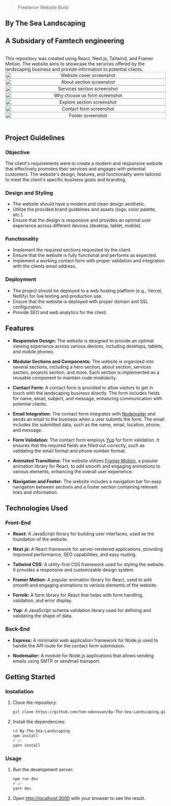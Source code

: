 >Freelance Website Build
## By The Sea Landscaping 
## A Subsidary of Famtech engineering

</br>
This repository was created using React, Next.js, Tailwind, and Framer Motion. The website aims to showcase the services offered by the landscaping business and provide information to potential clients.
</br>


<div align="center" width='100%' height='1000px' style="display: flex; flex-wrap: wrap; justify-content: center; overflow-y: scroll;">
    </br>
    <img height='auto' width='100%' src="./public/screenshots/hero-sc.png" alt="Website cover screenshot" /> 
    <img height='auto' width='100%' src="./public/screenshots/about-sc.png" alt="About section screenshot" /> 
    <img height='auto' width='100%' src="./public/screenshots/services-sc-2.png" alt="Services section screenshot" /> 
    <img height='auto' width='100%' src="./public/screenshots/guarantee-sc.png" alt="Why choose us form screenshot" /> 
    <img height='auto' width='100%' src="./public/screenshots/explore-sc.png" alt="Explore section screenshot" /> 
    <img height='auto' width='100%' src="./public/screenshots/contact-sc-2.png" alt="Contact form screenshot" /> 
    <img height='auto' width='100%' src="./public/screenshots/footer-sc.png" alt="Footer screenshot" /> 
    </br>
</div>
</br>

## Project Guidelines

### Objective

The client's requirements were to create a modern and responsive website that effectively promotes their services and engages with potential customers. The website's design, features, and functionality were tailored to meet the client's specific business goals and branding.

### Design and Styling 

- The website should have a modern and clean design aesthetic.
- Utilize the provided brand guidelines and assets (logo, color palette, etc.).
- Ensure that the design is responsive and provides an optimal user experience across different devices (desktop, tablet, mobile).

### Functionality

- Implement the required sections requested by the client.
- Ensure that the website is fully functional and performs as expected.
- Implement a working contact form with proper validation and integration with the clients email address.

### Deployment

- The project should be deployed to a web hosting platform (e.g., Vercel, Netlify) for live testing and production use.
- Ensure that the website is deployed with proper domain and SSL configuration.
- Provide SEO and web analytics for the client.

## Features

- **Responsive Design:** The website is designed to provide an optimal viewing experience across various devices, including desktops, tablets, and mobile phones.

- **Modular Sections and Components:** The website is organized into several sections, including a hero section, about section, services section, projects section, and more. Each section is implemented as a reusable component to maintain code modularity.

- **Contact Form:** A contact form is provided to allow visitors to get in touch with the landscaping business directly. The form includes fields for name, email, subject, and message, enhancing communication with potential clients.

- **Email Integration:** The contact form integrates with [Nodemailer](https://nodemailer.com/about/) and sends an email to the business when a user submits the form. The email includes the submitted data, such as the name, email, location, phone, and message.

- **Form Validation:** The contact form employs [Yup](https://www.npmjs.com/package/yup) for form validation. It ensures that the required fields are filled out correctly, such as validating the email format and phone number format.

- **Animated Transitions:** The website utilizes [Framer Motion](https://www.framer.com/motion/), a popular animation library for React, to add smooth and engaging animations to various elements, enhancing the overall user experience.

- **Navigation and Footer:** The website includes a navigation bar for easy navigation between sections and a footer section containing relevant links and information.


## Technologies Used

### Front-End

- **React:** A JavaScript library for building user interfaces, used as the foundation of the website.

- **Next.js:** A React framework for server-rendered applications, providing improved performance, SEO capabilities, and easy routing.

- **Tailwind CSS:** A utility-first CSS framework used for styling the website. It provides a responsive and customizable design system.

- **Framer Motion:** A popular animation library for React, used to add smooth and engaging animations to various elements of the website.

- **Formik:** A form library for React that helps with form handling, validation, and error display.

- **Yup:** A JavaScript schema validation library used for defining and validating the shape of data.

### Back-End

- **Express:** A minimalist web application framework for Node.js used to handle the API route for the contact form submission.

- **Nodemailer:** A module for Node.js applications that allows sending emails using SMTP or sendmail transport.




## Getting Started

### Installation

1. Clone the repository:

    ```bash
    git clone https://github.com/tom-odonovan/By-The-Sea-Landscaping.git
    ```

2. Install the dependencies:

    ```bash
    cd By-The-Sea-Landscaping
    npm install
    # or
    yarn install
    ```

### Usage

1. Run the development server:

    ```bash
    npm run dev
    # or
    yarn dev
    ```

2. Open [http://localhost:3000](http://localhost:3000) with your browser to see the result.

